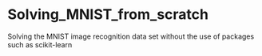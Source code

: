 # Solving_MNIST_from_scratch
Solving the MNIST image recognition data set without the use of packages such as scikit-learn
